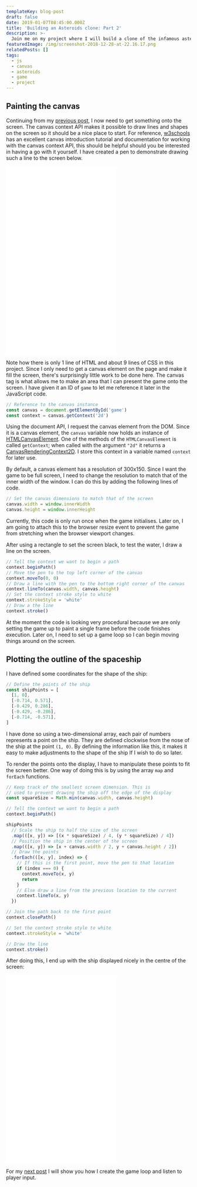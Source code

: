 ```yaml
---
templateKey: blog-post
draft: false
date: 2019-01-07T08:45:00.000Z
title: 'Building an Asteroids clone: Part 2'
description: >-
  Join me on my project where I will build a clone of the infamous asteroids arcade game.
featuredImage: /img/screenshot-2018-12-28-at-22.16.17.png
relatedPosts: []
tags:
  - js
  - canvas
  - asteroids
  - game
  - project
---
```


## Painting the canvas

Continuing from my [previous post](/blog/2019-01-06-building-an-asteroids-clone-part-1), I now need to get something onto the screen. The canvas context API makes it possible to draw lines and shapes on the screen so it should be a nice place to start. For reference, [w3schools](https://www.w3schools.com/graphics/canvas_intro.asp) has an excellent canvas introduction tutorial and documentation for working with the canvas context API, this should be helpful should you be interested in having a go with it yourself. I have created a pen to demonstrate drawing such a line to the screen below.

<iframe class="mobile-full-width" height='512' scrolling='no' title='1: Drawing a line' src='//codepen.io/luk707/embed/preview/yGKZZq/?height=265&theme-id=0&default-tab=result' frameborder='no' allowtransparency='true' allowfullscreen='true'>See the Pen <a href='https://codepen.io/luk707/pen/yGKZZq/'>1: Drawing a line</a> by Luke Harris (<a href='https://codepen.io/luk707'>@luk707</a>) on <a href='https://codepen.io'>CodePen</a>.
</iframe>

Note how there is only 1 line of HTML and about 9 lines of CSS in this project. Since I only need to get a canvas element on the page and make it fill the screen, there's surprisingly little work to be done here. The canvas tag is what allows me to make an area that I can present the game onto the screen. I have given it an ID of `game` to let me reference it later in the JavaScript code.

```js
// Reference to the canvas instance
const canvas = document.getElementById('game')
const context = canvas.getContext('2d')
```

Using the document API, I request the canvas element from the DOM. Since it is a canvas element, the `canvas` variable now holds an instance of [HTMLCanvasElement](https://developer.mozilla.org/en-US/docs/Web/API/HTMLCanvasElement). One of the methods of the `HTMLCanvasElement` is called `getContext`; when called with the argument `"2d"` it returns a [CanvasRenderingContext2D](https://developer.mozilla.org/en-US/docs/Web/API/CanvasRenderingContext2D). I store this context in a variable named `context` for later use.

By default, a canvas element has a resolution of 300x150. Since I want the game to be full screen, I need to change the resolution to match that of the inner width of the window. I can do this by adding the following lines of code.

```javascript
// Set the canvas dimensions to match that of the screen
canvas.width = window.innerWidth
canvas.height = window.innerHeight
```

Currently, this code is only run once when the game initialises. Later on, I am going to attach this to the browser resize event to prevent the game from stretching when the browser viewport changes.

After using a rectangle to set the screen black, to test the water, I draw a line on the screen.

```javascript
// Tell the context we want to begin a path
context.beginPath()
// Move the pen to the top left corner of the canvas
context.moveTo(0, 0)
// Draw a line with the pen to the bottom right corner of the canvas
context.lineTo(canvas.width, canvas.height)
// Set the context stroke style to white
context.strokeStyle = 'white'
// Draw a the line
context.stroke()
```

At the moment the code is looking very procedural because we are only setting the game up to paint a single frame before the code finishes execution. Later on, I need to set up a game loop so I can begin moving things around on the screen.

## Plotting the outline of the spaceship

I have defined some coordinates for the shape of the ship:

```javascript
// Define the points of the ship
const shipPoints = [
  [1, 0],
  [-0.714, 0.571],
  [-0.429, 0.286],
  [-0.429, -0.286],
  [-0.714, -0.571],
]
```

I have done so using a two-dimensional array, each pair of numbers represents a point on the ship. They are defined clockwise from the nose of the ship at the point `(1, 0)`. By defining the information like this, it makes it easy to make adjustments to the shape of the ship If I wish to do so later.

To render the points onto the display, I have to manipulate these points to fit the screen better. One way of doing this is by using the array `map` and `forEach` functions.

```javascript
// Keep track of the smallest screen dimension. This is
// used to prevent drawing the ship off the edge of the display
const squareSize = Math.min(canvas.width, canvas.height)

// Tell the context we want to begin a path
context.beginPath()

shipPoints
  // Scale the ship to half the size of the screen
  .map(([x, y]) => [(x * squareSize) / 4, (y * squareSize) / 4])
  // Position the ship in the center of the screen
  .map(([x, y]) => [x + canvas.width / 2, y + canvas.height / 2])
  // Draw the points
  .forEach(([x, y], index) => {
    // If this is the first point, move the pen to that location
    if (index === 0) {
      context.moveTo(x, y)
      return
    }
    // Else draw a line from the previous location to the current
    context.lineTo(x, y)
  })

// Join the path back to the first point
context.closePath()

// Set the context stroke style to white
context.strokeStyle = 'white'

// Draw the line
context.stroke()
```

After doing this, I end up with the ship displayed nicely in the centre of the screen:

<iframe class="mobile-full-width" height='512' scrolling='no' title='2: Plotting the outline of the spaceship' src='//codepen.io/luk707/embed/preview/WLJbje/?height=265&theme-id=0&default-tab=result' frameborder='no' allowtransparency='true' allowfullscreen='true'>See the Pen <a href='https://codepen.io/luk707/pen/WLJbje/'>2: Plotting the outline of the spaceship</a> by Luke Harris (<a href='https://codepen.io/luk707'>@luk707</a>) on <a href='https://codepen.io'>CodePen</a>.
</iframe>

For my [next post](/blog/2019-01-09-building-an-asteroids-clone-part-3) I will show you how I create the game loop and listen to player input.
